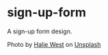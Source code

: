 # sign-up-form
A sign-up form design.

Photo by [Halie West](https://unsplash.com/photos/25xggax4bSA) on [Unsplash](https://unsplash.com/@haliewestphoto)
